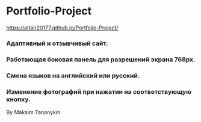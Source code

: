# Portfolio-Project
https://altair20177.github.io/Portfolio-Project/
### Адаптивный и отзывчивый сайт.
### Работающая боковая панель для разрешений экрана 768рх.
### Смена языков на английский или русский.
### Изменение фотографий при нажатии на соответствующую кнопку.
By Maksim Tananykin

